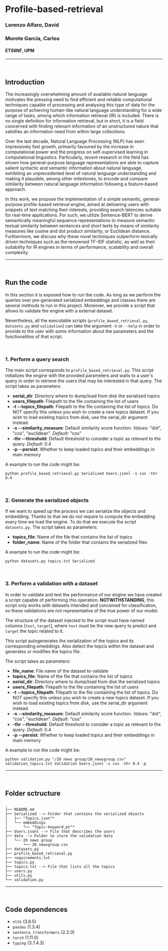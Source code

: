 # Profile-based-retrieval

### Lorenzo Alfaro, David

### Morote García, Carlos

#### ETSIINF, UPM

---

</br>

## Introduction

The increasingly overwhelming amount of available natural language motivates the pressing need to find efficient and reliable computational techniques capable of processing and analysing this type of data for the purpose of achieving human-like natural language understanding for a wide range of tasks, among which information retrieval (IR) is included. There is no single definition for information retrieval, but in short, it is a field concerned with finding relevant information of an unstructured nature that satisfies an information need from within large collections.

Over the last decade, Natural Language Processing (NLP) has seen impressively fast growth, primarily favoured by the increase in computational power and the progress on self-supervised learning in computational linguistics. Particularly, recent research in the field has shown how general-purpose language representations are able to capture salient syntactic and semantic information about natural language, exhibiting an unprecedented level of natural language understanding and making it plausible, among other milestones, to encode and compare similarity between natural language information following a feature-based approach.  

In this work, we propose the implementation of a simple semantic, general-purpose profile-based retrieval engine, aimed at delivering users with snippets of text matching their interests, providing search latencies suitable for real-time applications. For such, we utilize Sentence-BERT to derive semantically meaningful sequence representations to measure semantic textual similarity between sentences and short texts by means of similarity measures like cosine and dot product similarity, or Euclidean distance. Furthermore, we discuss why these novel techniques outperform lexically driven techniques such as the renowned TF-IDF statistic, as well as their suitability for IR engines in terms of performance, scalability and overall complexity.

---

</br>

## Run the code

In this section it is exposed how to run the code. As long as we perform the queries over pre-generated serialized embeddings and classes there are several methods to run in this project. Moreover, we provide a script that allows to validate the engine with a external dataset.

Nevertheless, all the executable scripts (`profile_based_retrieval.py`, `datasets.py` and `validation`) can take the argument `-h` or `--help` in order to provide to the user with some information about the parameters and the functionalities of that script.

</br>

### 1. Perform a query search

The main script corresponds to `profile_based_retrieval.py`. This script initializes the engine with the provided parameters and waits to a user's query in order to retrieve the users that may be interested in that query. The script takes as parameters:
 - **serial_dir**: Directory where to dump/load from disk the serialized topics
 - **users_filepath**: Filepath to the file containing the list of users
 - **-t --topics_filepath**: Filepath to the file containing the list of topics. Do NOT specify this unless you wish to create a new topics dataset. If you wish to load existing topics from disk, use the serial_dir argument instead.
 - **-s --similarity_measure**: Default similarity score function. _Values_: "dot", "cos", "euclidean". _Default_: "cos"
 - **-thr --threshold**: Default threshold to consider a topic as relevant to the query. _Default_: 0.4
 - **-p --persist**: Whether to keep loaded topics and their embeddings in main memory

A example to run the code might be: 

    python profile_based_retrieval.py Serialized Users.jsonl -s cos -thr 0.4

</br>

### 2. Generate the serialized objects

If we want to speed up the process we can serialize the objects and embedding. Thanks to that we do not require to compute the embedding every time we load the engine. To do that we execute the script `datasets.py`. The script takes as parameters:
 - **topics_file**: Name of the file that contains the list of topics
 - **folder_name**: Name of the folder that contains the serialized files

A example to run the code might be:

    python datasets.py topics.txt Serialized


</br>

### 3. Perform a validation with a dataset

In order to validate and test the performance of our engine we have created a script capable of performing this operation. **NOTWITHSTANDING**, this script only works with datasets intended and conceived for classification, so these validations are not representative of the true power of our model.

The structure of the dataset injected to the script must have named columns [`text`, `target`], where `text` must be the new query to predict and `target` the topic related to it.

This script autogenerates the serialization of the topics and its corresponding emeddings. Also detect the topcis within the dataset and generates or modifies the topics file.

The script takes as parameters:
 - **file_name**: File name of the dataset to validate
 - **topics_file**: Name of the file that contains the list of topics
 - **serial_dir**: Directory where to dump/load from disk the serialized topics
 - **users_filepath**: Filepath to the file containing the list of users
 - **-t --topics_filepath**: Filepath to the file containing the list of topics. Do NOT specify this unless you wish to create a new topics dataset. If you wish to load existing topics from disk, use the serial_dir argument instead.
 - **-s --similarity_measure**: Default similarity score function. _Values_: "dot", "cos", "euclidean". _Default_: "cos"
 - **-thr --threshold**: Default threshold to consider a topic as relevant to the query. _Default_: 0.4
 - **-p --persist**: Whether to keep loaded topics and their embeddings in main memory

A example to run the code might be:

    python validation.py "/20 news group/20_newsgroup.csv" validation_topics.txt Validation Users.jsonl -s cos -thr 0.4 -p

---

</br>

## Folder sctructure

    .
    ├── README.md
    ├── Serialized --> Folder that contains the serialized objects
    │   ├── "Topics.json"*
    │   └── embeddings
    │       └── "Topic-keyword.pt"*
    ├── Users.jsonl --> File that describes the users
    ├── data --> Folder to store the validation data
    │   └── 20 news group
    │       └── 20_newsgroup.csv
    ├── datasets.py
    ├── profile_based_retrieval.py
    ├── requirements.txt
    ├── topics.py
    ├── topics.txt --> File that lists all the topics
    ├── users.py
    ├── utils.py
    └── validation.py

---

</br>

## Code dependences

 - `nltk` (3.6.5)
 - `pandas` (1.3.4)
 - `sentence_transformers` (2.2.0)
 - `torch` (1.11.0)
 - `typing` (3.7.4.3)
